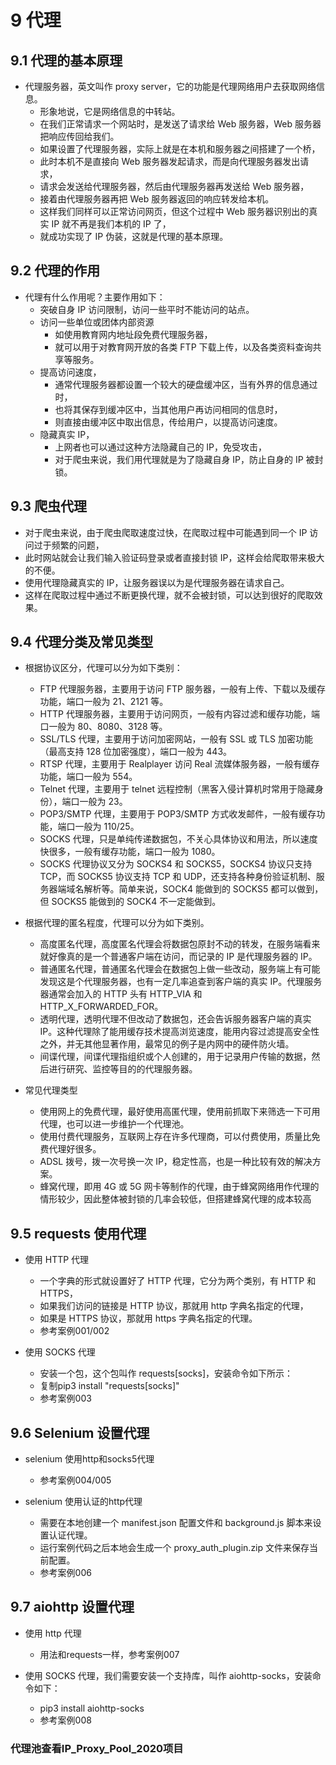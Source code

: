 # 9 代理
## 9.1 代理的基本原理
- 代理服务器，英文叫作 proxy server，它的功能是代理网络用户去获取网络信息。
    - 形象地说，它是网络信息的中转站。
    - 在我们正常请求一个网站时，是发送了请求给 Web 服务器，Web 服务器把响应传回给我们。
    - 如果设置了代理服务器，实际上就是在本机和服务器之间搭建了一个桥，
    - 此时本机不是直接向 Web 服务器发起请求，而是向代理服务器发出请求，
    - 请求会发送给代理服务器，然后由代理服务器再发送给 Web 服务器，
    - 接着由代理服务器再把 Web 服务器返回的响应转发给本机。
    - 这样我们同样可以正常访问网页，但这个过程中 Web 服务器识别出的真实 IP 就不再是我们本机的 IP 了，
    - 就成功实现了 IP 伪装，这就是代理的基本原理。
    
## 9.2 代理的作用
- 代理有什么作用呢？主要作用如下：
    - 突破自身 IP 访问限制，访问一些平时不能访问的站点。
    - 访问一些单位或团体内部资源
        - 如使用教育网内地址段免费代理服务器，
        - 就可以用于对教育网开放的各类 FTP 下载上传，以及各类资料查询共享等服务。
    - 提高访问速度，
        - 通常代理服务器都设置一个较大的硬盘缓冲区，当有外界的信息通过时，
        - 也将其保存到缓冲区中，当其他用户再访问相同的信息时， 
        - 则直接由缓冲区中取出信息，传给用户，以提高访问速度。
    - 隐藏真实 IP，
        - 上网者也可以通过这种方法隐藏自己的 IP，免受攻击，
        - 对于爬虫来说，我们用代理就是为了隐藏自身 IP，防止自身的 IP 被封锁。
    
## 9.3 爬虫代理
- 对于爬虫来说，由于爬虫爬取速度过快，在爬取过程中可能遇到同一个 IP 访问过于频繁的问题，
- 此时网站就会让我们输入验证码登录或者直接封锁 IP，这样会给爬取带来极大的不便。
- 使用代理隐藏真实的 IP，让服务器误以为是代理服务器在请求自己。
- 这样在爬取过程中通过不断更换代理，就不会被封锁，可以达到很好的爬取效果。

## 9.4 代理分类及常见类型
- 根据协议区分，代理可以分为如下类别：
    - FTP 代理服务器，主要用于访问 FTP 服务器，一般有上传、下载以及缓存功能，端口一般为 21、2121 等。
    - HTTP 代理服务器，主要用于访问网页，一般有内容过滤和缓存功能，端口一般为 80、8080、3128 等。
    - SSL/TLS 代理，主要用于访问加密网站，一般有 SSL 或 TLS 加密功能（最高支持 128 位加密强度），端口一般为 443。
    - RTSP 代理，主要用于 Realplayer 访问 Real 流媒体服务器，一般有缓存功能，端口一般为 554。
    - Telnet 代理，主要用于 telnet 远程控制（黑客入侵计算机时常用于隐藏身份），端口一般为 23。
    - POP3/SMTP 代理，主要用于 POP3/SMTP 方式收发邮件，一般有缓存功能，端口一般为 110/25。
    - SOCKS 代理，只是单纯传递数据包，不关心具体协议和用法，所以速度快很多，一般有缓存功能，端口一般为 1080。
    - SOCKS 代理协议又分为 SOCKS4 和 SOCKS5，SOCKS4 协议只支持 TCP，而 SOCKS5 协议支持 TCP 和 UDP，还支持各种身份验证机制、服务器端域名解析等。简单来说，SOCK4 能做到的 SOCKS5 都可以做到，但 SOCKS5 能做到的 SOCK4 不一定能做到。

- 根据代理的匿名程度，代理可以分为如下类别。
    - 高度匿名代理，高度匿名代理会将数据包原封不动的转发，在服务端看来就好像真的是一个普通客户端在访问，而记录的 IP 是代理服务器的 IP。
    - 普通匿名代理，普通匿名代理会在数据包上做一些改动，服务端上有可能发现这是个代理服务器，也有一定几率追查到客户端的真实 IP。代理服务器通常会加入的 HTTP 头有 HTTP_VIA 和 HTTP_X_FORWARDED_FOR。
    - 透明代理，透明代理不但改动了数据包，还会告诉服务器客户端的真实 IP。这种代理除了能用缓存技术提高浏览速度，能用内容过滤提高安全性之外，并无其他显著作用，最常见的例子是内网中的硬件防火墙。
    - 间谍代理，间谍代理指组织或个人创建的，用于记录用户传输的数据，然后进行研究、监控等目的的代理服务器。

- 常见代理类型
    - 使用网上的免费代理，最好使用高匿代理，使用前抓取下来筛选一下可用代理，也可以进一步维护一个代理池。
    - 使用付费代理服务，互联网上存在许多代理商，可以付费使用，质量比免费代理好很多。
    - ADSL 拨号，拨一次号换一次 IP，稳定性高，也是一种比较有效的解决方案。
    - 蜂窝代理，即用 4G 或 5G 网卡等制作的代理，由于蜂窝网络用作代理的情形较少，因此整体被封锁的几率会较低，但搭建蜂窝代理的成本较高

## 9.5 requests 使用代理
- 使用 HTTP 代理
    - 一个字典的形式就设置好了 HTTP 代理，它分为两个类别，有 HTTP 和 HTTPS，
    - 如果我们访问的链接是 HTTP 协议，那就用 http 字典名指定的代理，
    - 如果是 HTTPS 协议，那就用 https 字典名指定的代理。
    - 参考案例001/002

- 使用 SOCKS 代理
    - 安装一个包，这个包叫作 requests[socks]，安装命令如下所示：
    - 复制pip3 install "requests[socks]"
    - 参考案例003

## 9.6 Selenium 设置代理
- selenium 使用http和socks5代理
    - 参考案例004/005

- selenium 使用认证的http代理
    - 需要在本地创建一个 manifest.json 配置文件和 background.js 脚本来设置认证代理。
    - 运行案例代码之后本地会生成一个 proxy_auth_plugin.zip 文件来保存当前配置。
    - 参考案例006
    
## 9.7 aiohttp 设置代理
- 使用 http 代理
    - 用法和requests一样，参考案例007

- 使用 SOCKS 代理，我们需要安装一个支持库，叫作 aiohttp-socks，安装命令如下：
    - pip3 install aiohttp-socks
    - 参考案例008


### 代理池查看IP_Proxy_Pool_2020项目
###

